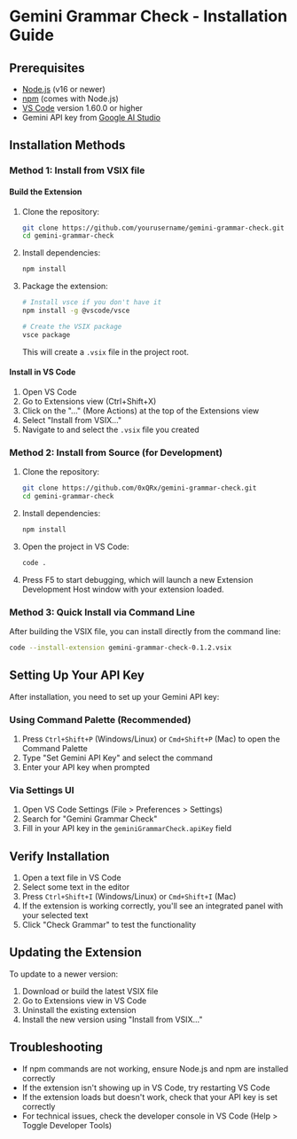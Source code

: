# Gemini Grammar Check - Installation Guide

## Prerequisites

- [Node.js](https://nodejs.org/) (v16 or newer)
- [npm](https://www.npmjs.com/) (comes with Node.js)
- [VS Code](https://code.visualstudio.com/) version 1.60.0 or higher
- Gemini API key from [Google AI Studio](https://ai.google.dev/)

## Installation Methods

### Method 1: Install from VSIX file

#### Build the Extension

1. Clone the repository:
   ```bash
   git clone https://github.com/yourusername/gemini-grammar-check.git
   cd gemini-grammar-check
   ```

2. Install dependencies:
   ```bash
   npm install
   ```

3. Package the extension:
   ```bash
   # Install vsce if you don't have it
   npm install -g @vscode/vsce
   
   # Create the VSIX package
   vsce package
   ```
   This will create a `.vsix` file in the project root.

#### Install in VS Code

1. Open VS Code
2. Go to Extensions view (Ctrl+Shift+X)
3. Click on the "..." (More Actions) at the top of the Extensions view
4. Select "Install from VSIX..."
5. Navigate to and select the `.vsix` file you created

### Method 2: Install from Source (for Development)

1. Clone the repository:
   ```bash
   git clone https://github.com/0xQRx/gemini-grammar-check.git
   cd gemini-grammar-check
   ```

2. Install dependencies:
   ```bash
   npm install
   ```

3. Open the project in VS Code:
   ```bash
   code .
   ```

4. Press F5 to start debugging, which will launch a new Extension Development Host window with your extension loaded.

### Method 3: Quick Install via Command Line

After building the VSIX file, you can install directly from the command line:

```bash
code --install-extension gemini-grammar-check-0.1.2.vsix
```

## Setting Up Your API Key

After installation, you need to set up your Gemini API key:

### Using Command Palette (Recommended)

1. Press `Ctrl+Shift+P` (Windows/Linux) or `Cmd+Shift+P` (Mac) to open the Command Palette
2. Type "Set Gemini API Key" and select the command
3. Enter your API key when prompted

### Via Settings UI

1. Open VS Code Settings (File > Preferences > Settings)
2. Search for "Gemini Grammar Check"
3. Fill in your API key in the `geminiGrammarCheck.apiKey` field

## Verify Installation

1. Open a text file in VS Code
2. Select some text in the editor
3. Press `Ctrl+Shift+I` (Windows/Linux) or `Cmd+Shift+I` (Mac)
4. If the extension is working correctly, you'll see an integrated panel with your selected text
5. Click "Check Grammar" to test the functionality

## Updating the Extension

To update to a newer version:

1. Download or build the latest VSIX file
2. Go to Extensions view in VS Code
3. Uninstall the existing extension
4. Install the new version using "Install from VSIX..."

## Troubleshooting

- If npm commands are not working, ensure Node.js and npm are installed correctly
- If the extension isn't showing up in VS Code, try restarting VS Code
- If the extension loads but doesn't work, check that your API key is set correctly
- For technical issues, check the developer console in VS Code (Help > Toggle Developer Tools)